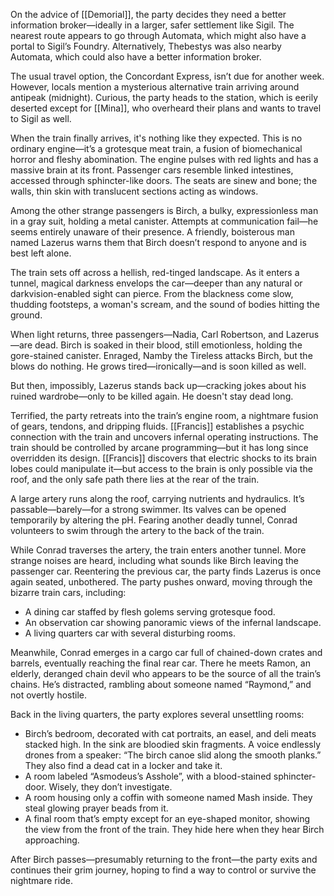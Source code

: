 On the advice of [[Demorial]], the party decides they need a better information broker—ideally in a larger, safer settlement like Sigil. The nearest route appears to go through Automata, which might also have a portal to Sigil’s Foundry. Alternatively, Thebestys was also nearby Automata, which could also have a better information broker.

The usual travel option, the Concordant Express, isn’t due for another week. However, locals mention a mysterious alternative train arriving around antipeak (midnight). Curious, the party heads to the station, which is eerily deserted except for [[Mina]], who overheard their plans and wants to travel to Sigil as well.

When the train finally arrives, it's nothing like they expected. This is no ordinary engine—it’s a grotesque meat train, a fusion of biomechanical horror and fleshy abomination. The engine pulses with red lights and has a massive brain at its front. Passenger cars resemble linked intestines, accessed through sphincter-like doors. The seats are sinew and bone; the walls, thin skin with translucent sections acting as windows.

Among the other strange passengers is Birch, a bulky, expressionless man in a gray suit, holding a metal canister. Attempts at communication fail—he seems entirely unaware of their presence. A friendly, boisterous man named Lazerus warns them that Birch doesn’t respond to anyone and is best left alone.

The train sets off across a hellish, red-tinged landscape. As it enters a tunnel, magical darkness envelops the car—deeper than any natural or darkvision-enabled sight can pierce. From the blackness come slow, thudding footsteps, a woman's scream, and the sound of bodies hitting the ground.

When light returns, three passengers—Nadia, Carl Robertson, and Lazerus—are dead. Birch is soaked in their blood, still emotionless, holding the gore-stained canister. Enraged, Namby the Tireless attacks Birch, but the blows do nothing. He grows tired—ironically—and is soon killed as well.

But then, impossibly, Lazerus stands back up—cracking jokes about his ruined wardrobe—only to be killed again. He doesn't stay dead long.

Terrified, the party retreats into the train’s engine room, a nightmare fusion of gears, tendons, and dripping fluids. [[Francis]] establishes a psychic connection with the train and uncovers infernal operating instructions. The train should be controlled by arcane programming—but it has long since overridden its design. [[Francis]] discovers that electric shocks to its brain lobes could manipulate it—but access to the brain is only possible via the roof, and the only safe path there lies at the rear of the train.

A large artery runs along the roof, carrying nutrients and hydraulics. It’s passable—barely—for a strong swimmer. Its valves can be opened temporarily by altering the pH. Fearing another deadly tunnel, Conrad volunteers to swim through the artery to the back of the train.

While Conrad traverses the artery, the train enters another tunnel. More strange noises are heard, including what sounds like Birch leaving the passenger car. Reentering the previous car, the party finds Lazerus is once again seated, unbothered. The party pushes onward, moving through the bizarre train cars, including:
- A dining car staffed by flesh golems serving grotesque food.
- An observation car showing panoramic views of the infernal landscape.
- A living quarters car with several disturbing rooms.

Meanwhile, Conrad emerges in a cargo car full of chained-down crates and barrels, eventually reaching the final rear car. There he meets Ramon, an elderly, deranged chain devil who appears to be the source of all the train’s chains. He’s distracted, rambling about someone named “Raymond,” and not overtly hostile.

Back in the living quarters, the party explores several unsettling rooms:
- Birch’s bedroom, decorated with cat portraits, an easel, and deli meats stacked high. In the sink are bloodied skin fragments. A voice endlessly drones from a speaker: “The birch canoe slid along the smooth planks.” They also find a dead cat in a locker and take it.
- A room labeled “Asmodeus’s Asshole”, with a blood-stained sphincter-door. Wisely, they don’t investigate.
- A room housing only a coffin with someone named Mash inside. They steal glowing prayer beads from it.
- A final room that’s empty except for an eye-shaped monitor, showing the view from the front of the train. They hide here when they hear Birch approaching.

After Birch passes—presumably returning to the front—the party exits and continues their grim journey, hoping to find a way to control or survive the nightmare ride.

